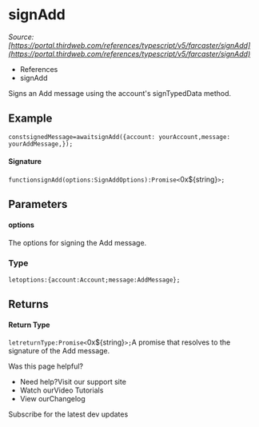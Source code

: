 # signAdd

*Source: [https://portal.thirdweb.com/references/typescript/v5/farcaster/signAdd](https://portal.thirdweb.com/references/typescript/v5/farcaster/signAdd)*

* References
* signAdd

Signs an Add message using the account's signTypedData method.

## Example

`constsignedMessage=awaitsignAdd({account: yourAccount,message: yourAddMessage,});`
#### Signature

`functionsignAdd(options:SignAddOptions):Promise<`0x${string}`>;`
## Parameters

#### options

The options for signing the Add message.

### Type

`letoptions:{account:Account;message:AddMessage};`
## Returns

#### Return Type

`letreturnType:Promise<`0x${string}`>;`A promise that resolves to the signature of the Add message.

Was this page helpful?

* Need help?Visit our support site
* Watch ourVideo Tutorials
* View ourChangelog

Subscribe for the latest dev updates

